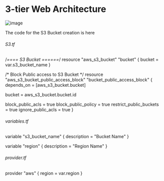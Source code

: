 # 3-tier Web Architecture



![image](https://user-images.githubusercontent.com/21337806/184484233-eaf17ae7-03f1-47db-8049-85e7be6a5f09.png)


The code for the S3 Bucket creation is here 
###### S3.tf ####
/*==== S3 Bucket ======*/
resource "aws_s3_bucket" "bucket" {
  bucket = var.s3_bucket_name
}

/* Block Public access to S3 Bucket */
resource "aws_s3_bucket_public_access_block" "bucket_public_access_block" {
  depends_on = [aws_s3_bucket.bucket]

  bucket = aws_s3_bucket.bucket.id

  block_public_acls       = true
  block_public_policy     = true
  restrict_public_buckets = true
  ignore_public_acls      = true
}

###### variables.tf ####
variable "s3_bucket_name" {
  description = "Bucket Name"
}

variable "region" {
  description = "Region Name"
}

###### provider.tf ####
provider "aws" {
  region = var.region
}